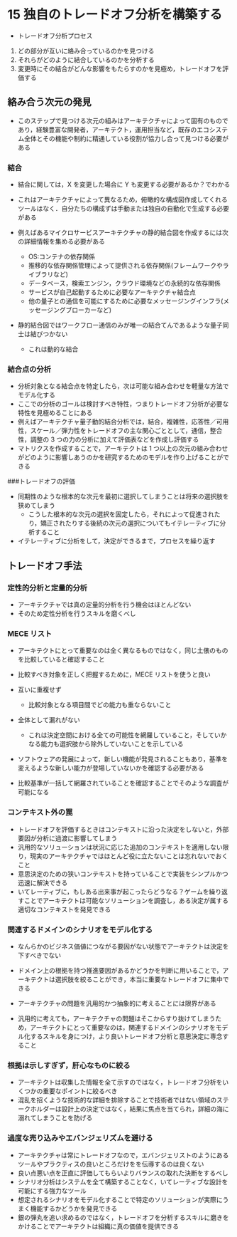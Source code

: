 # 15 独自のトレードオフ分析を構築する

-   トレードオフ分析プロセス

1. どの部分が互いに絡み合っているのかを見つける
1. それらがどのように結合しているのかを分析する
1. 変更時にその結合がどんな影響をもたらすのかを見極め，トレードオフを評価する

## 絡み合う次元の発見

-   このステップで見つける次元の組みはアーキテクチャによって固有のものであり，経験豊富な開発者，アーキテクト，運用担当など，既存のエコシステム全体とその機能や制約に精通している役割が協力し合って見つける必要がある

### 結合

-   結合に関しては，X を変更した場合に Y も変更する必要があるか？でわかる
-   これはアーキテクチャによって異なるため，俯瞰的な構成図作成してくれるツールはなく．自分たちの構成ずは手動または独自の自動化で生成する必要がある
-   例えばあるマイクロサービスアーキテクチャの静的結合図を作成するには次の詳細情報を集める必要がある

    -   OS:コンテナの依存関係
    -   推移的な依存関係管理によって提供される依存関係(フレームワークやライブラリなど)
    -   データベース，検索エンジン，クラウド環境などの永続的な依存関係
    -   サービスが自己起動するために必要なアーキテクチャ結合点
    -   他の量子との通信を可能にするために必要なメッセージングインフラ(メッセージングブローカーなど)

-   静的結合図ではワークフロー通信のみが唯一の結合てんであるような量子同士は結びつかない
    -   これは動的な結合

### 結合点の分析

-   分析対象となる結合点を特定したら，次は可能な組み合わせを軽量な方法でモデル化する
-   ここでの分析のゴールは検討すべき特性，つまりトレードオフ分析が必要な特性を見極めることにある
-   例えばアーキテクチャ量子動的結合分析では，結合，複雑性，応答性／可用性，スケール／弾力性をトレードオフの主な関心ごととして，通信，整合性，調整の 3 つの力の分析に加えて評価表などを作成し評価する
-   マトリクスを作成することで，アーキテクトは 1 つ以上の次元の組み合わせがどのように影響しあうのかを研究するためのモデルを作り上げることができる

###トレードオフの評価

-   同期性のような根本的な次元を最初に選択してしまうことは将来の選択肢を狭めてしまう
    -   こうした根本的な次元の選択を固定したら，それによって促進されたり，矯正されたりする後続の次元の選択についてもイテレーティブに分析すること
-   イテレーティブに分析をして，決定ができるまで，プロセスを繰り返す

## トレードオフ手法

### 定性的分析と定量的分析

-   アーキテクチャでは真の定量的分析を行う機会はほとんどない
-   そのため定性分析を行うスキルを磨くべし

### MECE リスト

-   アーキテクトにとって重要なのは全く異なるものではなく，同じ土俵のものを比較していると確認すること
-   比較すべき対象を正しく把握するために，MECE リストを使うと良い
-   互いに重複せず
    -   比較対象となる項目間でどの能力も重ならないこと
-   全体として漏れがない

    -   これは決定空間における全ての可能性を網羅していること，そしていかなる能力も選択肢から除外していないことを示している

-   ソフトウェアの発展によって，新しい機能が発見されることもあり，基準を変えるような新しい能力が登場していないかを確認する必要がある
-   比較基準が一括して網羅されていることを確認することでそのような調査が可能になる

### コンテキスト外の罠

-   トレードオフを評価するときはコンテキストに沿った決定をしないと，外部要因が分析に過渡に影響してしまう
-   汎用的なソリューションは状況に応じた追加のコンテキストを適用しない限り，現実のアーキテクチャではほとんど役に立たないことは忘れないでおくこと
-   意思決定のための狭いコンテキストを持っていることで実装をシンプルかつ迅速に解決できる
-   いてレーティブに，もしある出来事が起こったらどうなる？ゲームを繰り返すことでアーキテクトは可能なソリューションを調査し，ある決定が属する適切なコンテキストを発見できる

### 関連するドメインのシナリオをモデル化する

-   なんらかのビジネス価値につながる要因がない状態でアーキテクトは決定を下すべきでない
-   ドメイン上の根拠を持つ推進要因があるかどうかを判断に用いることで，アーキテクトは選択肢を絞ることができ，本当に重要なトレードオフに集中できる

-   アーキテクチャの問題を汎用的かつ抽象的に考えることには限界がある
-   汎用的に考えても，アーキテクチャの問題はそこからすり抜けてしまうため，アーキテクトにとって重要なのは，関連するドメインのシナリオをモデル化するスキルを身につけ，より良いトレードオフ分析と意思決定に専念すること

### 根拠は示しすぎず，肝心なものに絞る

-   アーキテクトは収集した情報を全て示すのではなく，トレードオフ分析をいくつかの重要なポイントに絞るべき
-   混乱を招くような技術的な詳細を排除することで技術者ではない領域のステークホルダーは設計上の決定ではなく，結果に焦点を当てられ，詳細の海に溺れてしまうことを防げる

### 過度な売り込みやエバンジェリズムを避ける

-   アーキテクチャは常にトレードオフなので，エバンジェリストのようにあるツールやプラクティスの良いところだけをを伝導するのは良くない
-   良い点悪い点を正直に評価してもらいよりバランスの取れた決断をするべし
-   シナリオ分析はシステムを全て構築することなく，いてレーティブな設計を可能にする強力なツール
-   想定されるシナリオをモデル化することで特定のソリューションが実際にうまく機能するかどうかを発見できる
-   銀の弾丸を追い求めるのではなく，トレードオフを分析するスキルに磨きをかけることでアーキテクトは組織に真の価値を提供できる
